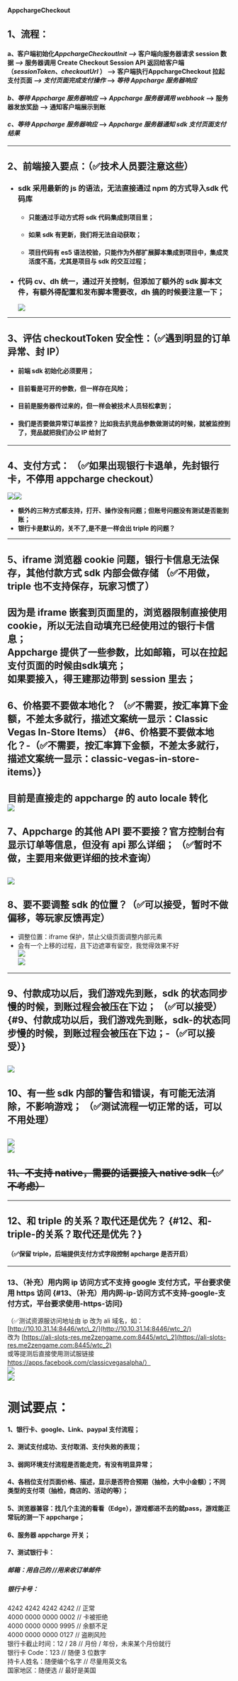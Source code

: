**AppchargeCheckout**

## 1、流程：

#### a、客户端初始化*AppchargeCheckoutInit —\>* 客户端向服务器请求 session 数据  *—\>* 服务器调用 Create Checkout Session API 返回给客户端（*sessionToken*、*checkoutUrl* ） —\> 客户端执行AppchargeCheckout 拉起支付页面 *—\> 支付页面完成支付操作* —\> *等待 Appcharge 服务器响应*

#### *b、等待 Appcharge 服务器响应*  —\> *Appcharge 服务器调用 webhook* —\> 服务器发放奖励 —\> 通知客户端展示到账

#### *c、等待 Appcharge 服务器响应* —\> *Appcharge 服务器通知 sdk 支付页面支付结果*

---

## 2、前端接入要点：（✅技术人员要注意这些）

* ### sdk 采用最新的 js 的语法，无法直接通过 npm 的方式导入sdk 代码库

  * #### 只能通过手动方式将 sdk 代码集成到项目里；

  * #### 如果 sdk 有更新，我们将无法自动获取；

  * #### 项目代码有 es5 语法校验，只能作为外部扩展脚本集成到项目中，集成灵活度不高，尤其是项目与 sdk 的交互过程；

* ### 代码 cv、dh 统一，通过开关控制，但添加了额外的 sdk 脚本文件，有额外得配置和发布脚本需要改，dh 搞的时候要注意一下；	

  ![][image1]


---

## 3、评估  checkoutToken 安全性：（✅遇到明显的订单异常、封 IP）

* #### 前端 sdk 初始化必须要用；

* #### 目前看是可开的参数，但一样存在风险；

* #### 目前是服务器传过来的，但一样会被技术人员轻松拿到；

* #### 我们是否要做异常订单监控？   比如我去扒竞品参数做测试的时候，就被监控到了，竞品就把我们办公 IP 给封了

---

## 4、支付方式： （✅如果出现银行卡退单，先封银行卡，不停用 appcharge checkout）

![][image2]![][image3]

* **额外的三种方式都支持，打开、操作没有问题；但账号问题没有测试是否能到账；**  
* **银行卡是默认的，关不了,是不是一样会出 triple 的问题？**

---

## 5、iframe 浏览器 cookie 问题，银行卡信息无法保存，其他付款方式 sdk 内部会做存储	（✅不用做，triple 也不支持保存，玩家习惯了）

因为是 iframe 嵌套到页面里的，浏览器限制直接使用 cookie，所以无法自动填充已经使用过的银行卡信息；  
Appcharge 提供了一些参数，比如邮箱，可以在拉起支付页面的时候由sdk填充；  
如果要接入，得王建那边带到 session 里去；  
---

## 6、价格要不要做本地化？ （✅不需要，按汇率算下金额，不差太多就行，描述文案统一显示：Classic Vegas In-Store Items） {#6、价格要不要做本地化？-（✅不需要，按汇率算下金额，不差太多就行，描述文案统一显示：classic-vegas-in-store-items）}

目前是直接走的 appcharge 的 auto locale 转化  
![][image4]  
---

## 7、Appcharge 的其他 API 要不要接？官方控制台有显示订单等信息，但没有 api 那么详细； （✅暂时不做，主要用来做更详细的技术查询）

![][image5]  
---

## 8、要不要调整 sdk 的位置？（✅可以接受，暂时不做偏移，等玩家反馈再定）

* 调整位置：iframe 保护，禁止父级页面调整内部元素  
* 会有一个上移的过程，且下边遮罩有留空，我觉得效果不好  
  ![][image6]  
  ![][image7]

---

## 9、付款成功以后，我们游戏先到账，sdk 的状态同步慢的时候，到账过程会被压在下边； （✅可以接受） {#9、付款成功以后，我们游戏先到账，sdk-的状态同步慢的时候，到账过程会被压在下边；-（✅可以接受）}

![][image8]  
---

## 10、有一些 sdk 内部的警告和错误，有可能无法消除，不影响游戏； 	（✅测试流程一切正常的话，可以不用处理）

![][image9]  
![][image10]  
---

## ~~11、不支持 native，需要的话要接入 native sdk（~~✅~~不考虑）~~

---

## 12、和 triple 的关系？取代还是优先？ {#12、和-triple-的关系？取代还是优先？}

#### （✅保留 triple，后端提供支付方式字段控制 apcharge 是否开启）

---

### 13、（补充）用内网 ip 访问方式不支持 google 支付方式，平台要求使用 https 访问 {#13、（补充）用内网-ip-访问方式不支持-google-支付方式，平台要求使用-https-访问}

（✅测试资源服访问地址由 ip 改为 ali 域名，如：[http://10.10.31.14:8446/wtc\_2/](http://10.10.31.14:8446/wtc_2/)  
改为 [https://ali-slots-res.me2zengame.com:8445/wtc\_2](https://ali-slots-res.me2zengame.com:8445/wtc_2)  
或等提测后直接使用测试服链接 https://apps.facebook.com/classicvegasalpha/）  
![][image11]  
![][image12]

# 测试要点：

#### 1、银行卡、google、Link、paypal 支付流程；

#### 2、测试支付成功、支付取消、支付失败的表现；

#### 3、弱网环境支付流程是否能走完，有没有明显异常；

#### 4、各档位支付页面价格、描述，显示是否符合预期（抽检，大中小金额）；不同类型的支付项（抽检，商店的、活动的等）；

#### 5、浏览器兼容：找几个主流的看看（Edge），游戏都进不去的就pass，游戏能正常玩的测一下 appcharge；

#### 6、服务器 appcharge 开关；

#### 7、测试银行卡：

##### 邮箱：用自己的			//用来收订单邮件

##### 银行卡号：

4242 4242 4242 4242   		// 正常  
4000 0000 0000 0002  		// 卡被拒绝  
4000 0000 0000 9995  		// 余额不足  
4000 0000 0000 0127   		// 盗刷风险  
银行卡截止时间：12 / 28  	// 月份 / 年份，未来某个月份就行  
银行卡 Code：123		// 随便 3 位数字  
持卡人姓名：随便编个名字	// 尽量用英文名  
国家地区：随便选		// 最好是美国  


[image1]: http://localhost:5173/WTC-Docs/assets/1758732304110_8c118278.png

[image2]: http://localhost:5173/WTC-Docs/assets/1758732304110_3e636410.png

[image3]: http://localhost:5173/WTC-Docs/assets/1758732304111_83bd047d.png

[image4]: http://localhost:5173/WTC-Docs/assets/1758732304112_8bf6ec4c.png

[image5]: http://localhost:5173/WTC-Docs/assets/1758732304112_883268ab.png

[image6]: http://localhost:5173/WTC-Docs/assets/1758732304113_87277e7e.png

[image7]: http://localhost:5173/WTC-Docs/assets/1758732304114_5b6ef7b5.png

[image8]: http://localhost:5173/WTC-Docs/assets/1758732304116_8289bdad.png

[image9]: http://localhost:5173/WTC-Docs/assets/1758732304117_2a674d5d.png

[image10]: http://localhost:5173/WTC-Docs/assets/1758732304118_41ded213.png

[image11]: http://localhost:5173/WTC-Docs/assets/1758732304118_acd872ec.png

[image12]: http://localhost:5173/WTC-Docs/assets/1758732304119_034c61f7.png
